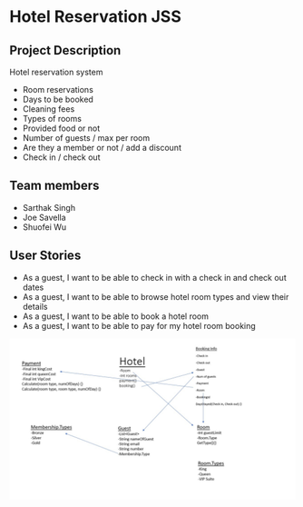 # Hotel Reservation JSS

## Project Description

Hotel reservation system 

- Room reservations
- Days to be booked 
- Cleaning fees
- Types of rooms 
- Provided food or not
- Number of guests / max per room 
- Are they a member or not / add a discount
- Check in / check out 

## Team members

- Sarthak Singh
- Joe Savella
- Shuofei Wu

## User Stories

- As a guest, I want to be able to check in with a check in and check out dates
- As a guest, I want to be able to browse hotel room types and view their details
- As a guest, I want to be able to book a hotel room
- As a guest, I want to be able to pay for my hotel room booking


![image](images/UMLv1_3.jpg)

